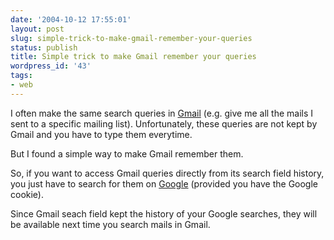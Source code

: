 ```yaml
---
date: '2004-10-12 17:55:01'
layout: post
slug: simple-trick-to-make-gmail-remember-your-queries
status: publish
title: Simple trick to make Gmail remember your queries
wordpress_id: '43'
tags:
- web
---
```


I often make the same search queries in [Gmail](http://gmail.google.com) (e.g. give me all the mails I sent to a specific mailing list). Unfortunately, these queries are not kept by Gmail and you have to type them everytime.  

But I found a simple way to make Gmail remember them.


So, if you want to access Gmail queries directly from its search field history, you just have to search for them on [Google](http://www.google.com) (provided you have the Google cookie).  

Since Gmail seach field kept the history of your Google searches, they will be available next time you search mails in Gmail.

